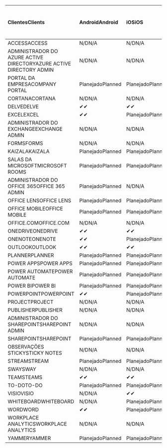 <!-- This file is generated automatically. Changes made to this file will be overwritten.-->
|<span data-ttu-id="69a77-101">Clientes</span><span class="sxs-lookup"><span data-stu-id="69a77-101">Clients</span></span>|<span data-ttu-id="69a77-102">Android</span><span class="sxs-lookup"><span data-stu-id="69a77-102">Android</span></span>|<span data-ttu-id="69a77-103">iOS</span><span class="sxs-lookup"><span data-stu-id="69a77-103">iOS</span></span>|<span data-ttu-id="69a77-104">Mac</span><span class="sxs-lookup"><span data-stu-id="69a77-104">Mac</span></span>|<span data-ttu-id="69a77-105">Windows 10</span><span class="sxs-lookup"><span data-stu-id="69a77-105">Windows 10</span></span><br><span data-ttu-id="69a77-106">Desktop</span><span class="sxs-lookup"><span data-stu-id="69a77-106">Desktop</span></span>|<span data-ttu-id="69a77-107">Windows 10</span><span class="sxs-lookup"><span data-stu-id="69a77-107">Windows 10</span></span><br><span data-ttu-id="69a77-108">Aplicativos modernos</span><span class="sxs-lookup"><span data-stu-id="69a77-108">Modern Apps</span></span>|
|:-|:-|:-|:-|:-|:-|
|<span data-ttu-id="69a77-109">ACCESS</span><span class="sxs-lookup"><span data-stu-id="69a77-109">ACCESS</span></span>|<span data-ttu-id="69a77-110">N/D</span><span class="sxs-lookup"><span data-stu-id="69a77-110">N/A</span></span>|<span data-ttu-id="69a77-111">N/D</span><span class="sxs-lookup"><span data-stu-id="69a77-111">N/A</span></span>|<span data-ttu-id="69a77-112">N/D</span><span class="sxs-lookup"><span data-stu-id="69a77-112">N/A</span></span>|<span data-ttu-id="69a77-113">Planejado</span><span class="sxs-lookup"><span data-stu-id="69a77-113">Planned</span></span>|<span data-ttu-id="69a77-114">N/D</span><span class="sxs-lookup"><span data-stu-id="69a77-114">N/A</span></span>|
|<span data-ttu-id="69a77-115">ADMINISTRADOR DO AZURE ACTIVE DIRECTORY</span><span class="sxs-lookup"><span data-stu-id="69a77-115">AZURE ACTIVE DIRECTORY ADMIN</span></span>|<span data-ttu-id="69a77-116">N/D</span><span class="sxs-lookup"><span data-stu-id="69a77-116">N/A</span></span>|<span data-ttu-id="69a77-117">N/D</span><span class="sxs-lookup"><span data-stu-id="69a77-117">N/A</span></span>|<span data-ttu-id="69a77-118">N/D</span><span class="sxs-lookup"><span data-stu-id="69a77-118">N/A</span></span>|<span data-ttu-id="69a77-119">Planejado</span><span class="sxs-lookup"><span data-stu-id="69a77-119">Planned</span></span>|<span data-ttu-id="69a77-120">N/D</span><span class="sxs-lookup"><span data-stu-id="69a77-120">N/A</span></span>|
|<span data-ttu-id="69a77-121">PORTAL DA EMPRESA</span><span class="sxs-lookup"><span data-stu-id="69a77-121">COMPANY PORTAL</span></span>|<span data-ttu-id="69a77-122">Planejado</span><span class="sxs-lookup"><span data-stu-id="69a77-122">Planned</span></span>|<span data-ttu-id="69a77-123">Planejado</span><span class="sxs-lookup"><span data-stu-id="69a77-123">Planned</span></span>|<span data-ttu-id="69a77-124">Planejado</span><span class="sxs-lookup"><span data-stu-id="69a77-124">Planned</span></span>|<span data-ttu-id="69a77-125">N/D</span><span class="sxs-lookup"><span data-stu-id="69a77-125">N/A</span></span>|<span data-ttu-id="69a77-126">Planejado</span><span class="sxs-lookup"><span data-stu-id="69a77-126">Planned</span></span>|
|<span data-ttu-id="69a77-127">CORTANA</span><span class="sxs-lookup"><span data-stu-id="69a77-127">CORTANA</span></span>|<span data-ttu-id="69a77-128">N/D</span><span class="sxs-lookup"><span data-stu-id="69a77-128">N/A</span></span>|<span data-ttu-id="69a77-129">N/D</span><span class="sxs-lookup"><span data-stu-id="69a77-129">N/A</span></span>|<span data-ttu-id="69a77-130">N/D</span><span class="sxs-lookup"><span data-stu-id="69a77-130">N/A</span></span>|<span data-ttu-id="69a77-131">N/D</span><span class="sxs-lookup"><span data-stu-id="69a77-131">N/A</span></span>|<span data-ttu-id="69a77-132">Planejado</span><span class="sxs-lookup"><span data-stu-id="69a77-132">Planned</span></span>|
|<span data-ttu-id="69a77-133">DELVE</span><span class="sxs-lookup"><span data-stu-id="69a77-133">DELVE</span></span>|<span data-ttu-id="69a77-134">✔</span><span class="sxs-lookup"><span data-stu-id="69a77-134">✔</span></span>|<span data-ttu-id="69a77-135">✔</span><span class="sxs-lookup"><span data-stu-id="69a77-135">✔</span></span>|<span data-ttu-id="69a77-136">N/D</span><span class="sxs-lookup"><span data-stu-id="69a77-136">N/A</span></span>|<span data-ttu-id="69a77-137">N/D</span><span class="sxs-lookup"><span data-stu-id="69a77-137">N/A</span></span>|<span data-ttu-id="69a77-138">N/D</span><span class="sxs-lookup"><span data-stu-id="69a77-138">N/A</span></span>|
|<span data-ttu-id="69a77-139">EXCEL</span><span class="sxs-lookup"><span data-stu-id="69a77-139">EXCEL</span></span>|<span data-ttu-id="69a77-140">✔</span><span class="sxs-lookup"><span data-stu-id="69a77-140">✔</span></span>|<span data-ttu-id="69a77-141">Planejado</span><span class="sxs-lookup"><span data-stu-id="69a77-141">Planned</span></span>|<span data-ttu-id="69a77-142">Planejado</span><span class="sxs-lookup"><span data-stu-id="69a77-142">Planned</span></span>|<span data-ttu-id="69a77-143">Planejado</span><span class="sxs-lookup"><span data-stu-id="69a77-143">Planned</span></span>|<span data-ttu-id="69a77-144">N/D</span><span class="sxs-lookup"><span data-stu-id="69a77-144">N/A</span></span>|
|<span data-ttu-id="69a77-145">ADMINISTRADOR DO EXCHANGE</span><span class="sxs-lookup"><span data-stu-id="69a77-145">EXCHANGE ADMIN</span></span>|<span data-ttu-id="69a77-146">N/D</span><span class="sxs-lookup"><span data-stu-id="69a77-146">N/A</span></span>|<span data-ttu-id="69a77-147">N/D</span><span class="sxs-lookup"><span data-stu-id="69a77-147">N/A</span></span>|<span data-ttu-id="69a77-148">N/D</span><span class="sxs-lookup"><span data-stu-id="69a77-148">N/A</span></span>|<span data-ttu-id="69a77-149">✔</span><span class="sxs-lookup"><span data-stu-id="69a77-149">✔</span></span>|<span data-ttu-id="69a77-150">N/D</span><span class="sxs-lookup"><span data-stu-id="69a77-150">N/A</span></span>|
|<span data-ttu-id="69a77-151">FORMS</span><span class="sxs-lookup"><span data-stu-id="69a77-151">FORMS</span></span>|<span data-ttu-id="69a77-152">N/D</span><span class="sxs-lookup"><span data-stu-id="69a77-152">N/A</span></span>|<span data-ttu-id="69a77-153">N/D</span><span class="sxs-lookup"><span data-stu-id="69a77-153">N/A</span></span>|<span data-ttu-id="69a77-154">N/D</span><span class="sxs-lookup"><span data-stu-id="69a77-154">N/A</span></span>|<span data-ttu-id="69a77-155">N/D</span><span class="sxs-lookup"><span data-stu-id="69a77-155">N/A</span></span>|<span data-ttu-id="69a77-156">N/D</span><span class="sxs-lookup"><span data-stu-id="69a77-156">N/A</span></span>|
|<span data-ttu-id="69a77-157">KAIZALA</span><span class="sxs-lookup"><span data-stu-id="69a77-157">KAIZALA</span></span>|<span data-ttu-id="69a77-158">Planejado</span><span class="sxs-lookup"><span data-stu-id="69a77-158">Planned</span></span>|<span data-ttu-id="69a77-159">Planejado</span><span class="sxs-lookup"><span data-stu-id="69a77-159">Planned</span></span>|<span data-ttu-id="69a77-160">N/D</span><span class="sxs-lookup"><span data-stu-id="69a77-160">N/A</span></span>|<span data-ttu-id="69a77-161">N/D</span><span class="sxs-lookup"><span data-stu-id="69a77-161">N/A</span></span>|<span data-ttu-id="69a77-162">N/D</span><span class="sxs-lookup"><span data-stu-id="69a77-162">N/A</span></span>|
|<span data-ttu-id="69a77-163">SALAS DA MICROSOFT</span><span class="sxs-lookup"><span data-stu-id="69a77-163">MICROSOFT ROOMS</span></span>|<span data-ttu-id="69a77-164">Planejado</span><span class="sxs-lookup"><span data-stu-id="69a77-164">Planned</span></span>|<span data-ttu-id="69a77-165">Planejado</span><span class="sxs-lookup"><span data-stu-id="69a77-165">Planned</span></span>|<span data-ttu-id="69a77-166">N/D</span><span class="sxs-lookup"><span data-stu-id="69a77-166">N/A</span></span>|<span data-ttu-id="69a77-167">N/D</span><span class="sxs-lookup"><span data-stu-id="69a77-167">N/A</span></span>|<span data-ttu-id="69a77-168">N/D</span><span class="sxs-lookup"><span data-stu-id="69a77-168">N/A</span></span>|
|<span data-ttu-id="69a77-169">ADMINISTRADOR DO OFFICE 365</span><span class="sxs-lookup"><span data-stu-id="69a77-169">OFFICE 365 ADMIN</span></span>|<span data-ttu-id="69a77-170">Planejado</span><span class="sxs-lookup"><span data-stu-id="69a77-170">Planned</span></span>|<span data-ttu-id="69a77-171">N/D</span><span class="sxs-lookup"><span data-stu-id="69a77-171">N/A</span></span>|<span data-ttu-id="69a77-172">N/D</span><span class="sxs-lookup"><span data-stu-id="69a77-172">N/A</span></span>|<span data-ttu-id="69a77-173">N/D</span><span class="sxs-lookup"><span data-stu-id="69a77-173">N/A</span></span>|<span data-ttu-id="69a77-174">N/D</span><span class="sxs-lookup"><span data-stu-id="69a77-174">N/A</span></span>|
|<span data-ttu-id="69a77-175">OFFICE LENS</span><span class="sxs-lookup"><span data-stu-id="69a77-175">OFFICE LENS</span></span>|<span data-ttu-id="69a77-176">Planejado</span><span class="sxs-lookup"><span data-stu-id="69a77-176">Planned</span></span>|<span data-ttu-id="69a77-177">Planejado</span><span class="sxs-lookup"><span data-stu-id="69a77-177">Planned</span></span>|<span data-ttu-id="69a77-178">N/D</span><span class="sxs-lookup"><span data-stu-id="69a77-178">N/A</span></span>|<span data-ttu-id="69a77-179">N/D</span><span class="sxs-lookup"><span data-stu-id="69a77-179">N/A</span></span>|<span data-ttu-id="69a77-180">N/D</span><span class="sxs-lookup"><span data-stu-id="69a77-180">N/A</span></span>|
|<span data-ttu-id="69a77-181">OFFICE MOBILE</span><span class="sxs-lookup"><span data-stu-id="69a77-181">OFFICE MOBILE</span></span>|<span data-ttu-id="69a77-182">Planejado</span><span class="sxs-lookup"><span data-stu-id="69a77-182">Planned</span></span>|<span data-ttu-id="69a77-183">Planejado</span><span class="sxs-lookup"><span data-stu-id="69a77-183">Planned</span></span>|<span data-ttu-id="69a77-184">N/D</span><span class="sxs-lookup"><span data-stu-id="69a77-184">N/A</span></span>|<span data-ttu-id="69a77-185">N/D</span><span class="sxs-lookup"><span data-stu-id="69a77-185">N/A</span></span>|<span data-ttu-id="69a77-186">N/D</span><span class="sxs-lookup"><span data-stu-id="69a77-186">N/A</span></span>|
|<span data-ttu-id="69a77-187">OFFICE.COM</span><span class="sxs-lookup"><span data-stu-id="69a77-187">OFFICE.COM</span></span>|<span data-ttu-id="69a77-188">N/D</span><span class="sxs-lookup"><span data-stu-id="69a77-188">N/A</span></span>|<span data-ttu-id="69a77-189">N/D</span><span class="sxs-lookup"><span data-stu-id="69a77-189">N/A</span></span>|<span data-ttu-id="69a77-190">N/D</span><span class="sxs-lookup"><span data-stu-id="69a77-190">N/A</span></span>|<span data-ttu-id="69a77-191">N/D</span><span class="sxs-lookup"><span data-stu-id="69a77-191">N/A</span></span>|<span data-ttu-id="69a77-192">Planejado</span><span class="sxs-lookup"><span data-stu-id="69a77-192">Planned</span></span>|
|<span data-ttu-id="69a77-193">ONEDRIVE</span><span class="sxs-lookup"><span data-stu-id="69a77-193">ONEDRIVE</span></span>|<span data-ttu-id="69a77-194">✔</span><span class="sxs-lookup"><span data-stu-id="69a77-194">✔</span></span>|<span data-ttu-id="69a77-195">✔</span><span class="sxs-lookup"><span data-stu-id="69a77-195">✔</span></span>|<span data-ttu-id="69a77-196">✔</span><span class="sxs-lookup"><span data-stu-id="69a77-196">✔</span></span>|<span data-ttu-id="69a77-197">✔</span><span class="sxs-lookup"><span data-stu-id="69a77-197">✔</span></span>|<span data-ttu-id="69a77-198">Planejado</span><span class="sxs-lookup"><span data-stu-id="69a77-198">Planned</span></span>|
|<span data-ttu-id="69a77-199">ONENOTE</span><span class="sxs-lookup"><span data-stu-id="69a77-199">ONENOTE</span></span>|<span data-ttu-id="69a77-200">✔</span><span class="sxs-lookup"><span data-stu-id="69a77-200">✔</span></span>|<span data-ttu-id="69a77-201">Planejado</span><span class="sxs-lookup"><span data-stu-id="69a77-201">Planned</span></span>|<span data-ttu-id="69a77-202">Planejado</span><span class="sxs-lookup"><span data-stu-id="69a77-202">Planned</span></span>|<span data-ttu-id="69a77-203">Planejado</span><span class="sxs-lookup"><span data-stu-id="69a77-203">Planned</span></span>|<span data-ttu-id="69a77-204">Planejado</span><span class="sxs-lookup"><span data-stu-id="69a77-204">Planned</span></span>|
|<span data-ttu-id="69a77-205">OUTLOOK</span><span class="sxs-lookup"><span data-stu-id="69a77-205">OUTLOOK</span></span>|<span data-ttu-id="69a77-206">✔</span><span class="sxs-lookup"><span data-stu-id="69a77-206">✔</span></span>|<span data-ttu-id="69a77-207">✔</span><span class="sxs-lookup"><span data-stu-id="69a77-207">✔</span></span>|<span data-ttu-id="69a77-208">Planejado</span><span class="sxs-lookup"><span data-stu-id="69a77-208">Planned</span></span>|<span data-ttu-id="69a77-209">Planejado</span><span class="sxs-lookup"><span data-stu-id="69a77-209">Planned</span></span>|<span data-ttu-id="69a77-210">Planejado</span><span class="sxs-lookup"><span data-stu-id="69a77-210">Planned</span></span>|
|<span data-ttu-id="69a77-211">PLANNER</span><span class="sxs-lookup"><span data-stu-id="69a77-211">PLANNER</span></span>|<span data-ttu-id="69a77-212">Planejado</span><span class="sxs-lookup"><span data-stu-id="69a77-212">Planned</span></span>|<span data-ttu-id="69a77-213">Planejado</span><span class="sxs-lookup"><span data-stu-id="69a77-213">Planned</span></span>|<span data-ttu-id="69a77-214">N/D</span><span class="sxs-lookup"><span data-stu-id="69a77-214">N/A</span></span>|<span data-ttu-id="69a77-215">N/D</span><span class="sxs-lookup"><span data-stu-id="69a77-215">N/A</span></span>|<span data-ttu-id="69a77-216">N/D</span><span class="sxs-lookup"><span data-stu-id="69a77-216">N/A</span></span>|
|<span data-ttu-id="69a77-217">POWER APPS</span><span class="sxs-lookup"><span data-stu-id="69a77-217">POWER APPS</span></span>|<span data-ttu-id="69a77-218">Planejado</span><span class="sxs-lookup"><span data-stu-id="69a77-218">Planned</span></span>|<span data-ttu-id="69a77-219">Planejado</span><span class="sxs-lookup"><span data-stu-id="69a77-219">Planned</span></span>|<span data-ttu-id="69a77-220">N/D</span><span class="sxs-lookup"><span data-stu-id="69a77-220">N/A</span></span>|<span data-ttu-id="69a77-221">N/D</span><span class="sxs-lookup"><span data-stu-id="69a77-221">N/A</span></span>|<span data-ttu-id="69a77-222">Planejado</span><span class="sxs-lookup"><span data-stu-id="69a77-222">Planned</span></span>|
|<span data-ttu-id="69a77-223">POWER AUTOMATE</span><span class="sxs-lookup"><span data-stu-id="69a77-223">POWER AUTOMATE</span></span>|<span data-ttu-id="69a77-224">Planejado</span><span class="sxs-lookup"><span data-stu-id="69a77-224">Planned</span></span>|<span data-ttu-id="69a77-225">Planejado</span><span class="sxs-lookup"><span data-stu-id="69a77-225">Planned</span></span>|<span data-ttu-id="69a77-226">N/D</span><span class="sxs-lookup"><span data-stu-id="69a77-226">N/A</span></span>|<span data-ttu-id="69a77-227">N/D</span><span class="sxs-lookup"><span data-stu-id="69a77-227">N/A</span></span>|<span data-ttu-id="69a77-228">N/D</span><span class="sxs-lookup"><span data-stu-id="69a77-228">N/A</span></span>|
|<span data-ttu-id="69a77-229">POWER BI</span><span class="sxs-lookup"><span data-stu-id="69a77-229">POWER BI</span></span>|<span data-ttu-id="69a77-230">Planejado</span><span class="sxs-lookup"><span data-stu-id="69a77-230">Planned</span></span>|<span data-ttu-id="69a77-231">Planejado</span><span class="sxs-lookup"><span data-stu-id="69a77-231">Planned</span></span>|<span data-ttu-id="69a77-232">N/D</span><span class="sxs-lookup"><span data-stu-id="69a77-232">N/A</span></span>|<span data-ttu-id="69a77-233">Planejado</span><span class="sxs-lookup"><span data-stu-id="69a77-233">Planned</span></span>|<span data-ttu-id="69a77-234">Planejado</span><span class="sxs-lookup"><span data-stu-id="69a77-234">Planned</span></span>|
|<span data-ttu-id="69a77-235">POWERPOINT</span><span class="sxs-lookup"><span data-stu-id="69a77-235">POWERPOINT</span></span>|<span data-ttu-id="69a77-236">✔</span><span class="sxs-lookup"><span data-stu-id="69a77-236">✔</span></span>|<span data-ttu-id="69a77-237">Planejado</span><span class="sxs-lookup"><span data-stu-id="69a77-237">Planned</span></span>|<span data-ttu-id="69a77-238">Planejado</span><span class="sxs-lookup"><span data-stu-id="69a77-238">Planned</span></span>|<span data-ttu-id="69a77-239">Planejado</span><span class="sxs-lookup"><span data-stu-id="69a77-239">Planned</span></span>|<span data-ttu-id="69a77-240">Planejado</span><span class="sxs-lookup"><span data-stu-id="69a77-240">Planned</span></span>|
|<span data-ttu-id="69a77-241">PROJECT</span><span class="sxs-lookup"><span data-stu-id="69a77-241">PROJECT</span></span>|<span data-ttu-id="69a77-242">N/D</span><span class="sxs-lookup"><span data-stu-id="69a77-242">N/A</span></span>|<span data-ttu-id="69a77-243">N/D</span><span class="sxs-lookup"><span data-stu-id="69a77-243">N/A</span></span>|<span data-ttu-id="69a77-244">N/D</span><span class="sxs-lookup"><span data-stu-id="69a77-244">N/A</span></span>|<span data-ttu-id="69a77-245">Planejado</span><span class="sxs-lookup"><span data-stu-id="69a77-245">Planned</span></span>|<span data-ttu-id="69a77-246">N/D</span><span class="sxs-lookup"><span data-stu-id="69a77-246">N/A</span></span>|
|<span data-ttu-id="69a77-247">PUBLISHER</span><span class="sxs-lookup"><span data-stu-id="69a77-247">PUBLISHER</span></span>|<span data-ttu-id="69a77-248">N/D</span><span class="sxs-lookup"><span data-stu-id="69a77-248">N/A</span></span>|<span data-ttu-id="69a77-249">N/D</span><span class="sxs-lookup"><span data-stu-id="69a77-249">N/A</span></span>|<span data-ttu-id="69a77-250">N/D</span><span class="sxs-lookup"><span data-stu-id="69a77-250">N/A</span></span>|<span data-ttu-id="69a77-251">Planejado</span><span class="sxs-lookup"><span data-stu-id="69a77-251">Planned</span></span>|<span data-ttu-id="69a77-252">N/D</span><span class="sxs-lookup"><span data-stu-id="69a77-252">N/A</span></span>|
|<span data-ttu-id="69a77-253">ADMINISTRADOR DO SHAREPOINT</span><span class="sxs-lookup"><span data-stu-id="69a77-253">SHAREPOINT ADMIN</span></span>|<span data-ttu-id="69a77-254">N/D</span><span class="sxs-lookup"><span data-stu-id="69a77-254">N/A</span></span>|<span data-ttu-id="69a77-255">N/D</span><span class="sxs-lookup"><span data-stu-id="69a77-255">N/A</span></span>|<span data-ttu-id="69a77-256">N/D</span><span class="sxs-lookup"><span data-stu-id="69a77-256">N/A</span></span>|<span data-ttu-id="69a77-257">Planejado</span><span class="sxs-lookup"><span data-stu-id="69a77-257">Planned</span></span>|<span data-ttu-id="69a77-258">N/D</span><span class="sxs-lookup"><span data-stu-id="69a77-258">N/A</span></span>|
|<span data-ttu-id="69a77-259">SHAREPOINT</span><span class="sxs-lookup"><span data-stu-id="69a77-259">SHAREPOINT</span></span>|<span data-ttu-id="69a77-260">Planejado</span><span class="sxs-lookup"><span data-stu-id="69a77-260">Planned</span></span>|<span data-ttu-id="69a77-261">Planejado</span><span class="sxs-lookup"><span data-stu-id="69a77-261">Planned</span></span>|<span data-ttu-id="69a77-262">N/D</span><span class="sxs-lookup"><span data-stu-id="69a77-262">N/A</span></span>|<span data-ttu-id="69a77-263">N/D</span><span class="sxs-lookup"><span data-stu-id="69a77-263">N/A</span></span>|<span data-ttu-id="69a77-264">N/D</span><span class="sxs-lookup"><span data-stu-id="69a77-264">N/A</span></span>|
|<span data-ttu-id="69a77-265">OBSERVAÇÕES STICKY</span><span class="sxs-lookup"><span data-stu-id="69a77-265">STICKY NOTES</span></span>|<span data-ttu-id="69a77-266">N/D</span><span class="sxs-lookup"><span data-stu-id="69a77-266">N/A</span></span>|<span data-ttu-id="69a77-267">N/D</span><span class="sxs-lookup"><span data-stu-id="69a77-267">N/A</span></span>|<span data-ttu-id="69a77-268">N/D</span><span class="sxs-lookup"><span data-stu-id="69a77-268">N/A</span></span>|<span data-ttu-id="69a77-269">N/D</span><span class="sxs-lookup"><span data-stu-id="69a77-269">N/A</span></span>|<span data-ttu-id="69a77-270">Planejado</span><span class="sxs-lookup"><span data-stu-id="69a77-270">Planned</span></span>|
|<span data-ttu-id="69a77-271">STREAM</span><span class="sxs-lookup"><span data-stu-id="69a77-271">STREAM</span></span>|<span data-ttu-id="69a77-272">Planejado</span><span class="sxs-lookup"><span data-stu-id="69a77-272">Planned</span></span>|<span data-ttu-id="69a77-273">Planejado</span><span class="sxs-lookup"><span data-stu-id="69a77-273">Planned</span></span>|<span data-ttu-id="69a77-274">N/D</span><span class="sxs-lookup"><span data-stu-id="69a77-274">N/A</span></span>|<span data-ttu-id="69a77-275">N/D</span><span class="sxs-lookup"><span data-stu-id="69a77-275">N/A</span></span>|<span data-ttu-id="69a77-276">N/D</span><span class="sxs-lookup"><span data-stu-id="69a77-276">N/A</span></span>|
|<span data-ttu-id="69a77-277">SWAY</span><span class="sxs-lookup"><span data-stu-id="69a77-277">SWAY</span></span>|<span data-ttu-id="69a77-278">N/D</span><span class="sxs-lookup"><span data-stu-id="69a77-278">N/A</span></span>|<span data-ttu-id="69a77-279">N/D</span><span class="sxs-lookup"><span data-stu-id="69a77-279">N/A</span></span>|<span data-ttu-id="69a77-280">N/D</span><span class="sxs-lookup"><span data-stu-id="69a77-280">N/A</span></span>|<span data-ttu-id="69a77-281">N/D</span><span class="sxs-lookup"><span data-stu-id="69a77-281">N/A</span></span>|<span data-ttu-id="69a77-282">Planejado</span><span class="sxs-lookup"><span data-stu-id="69a77-282">Planned</span></span>|
|<span data-ttu-id="69a77-283">TEAMS</span><span class="sxs-lookup"><span data-stu-id="69a77-283">TEAMS</span></span>|<span data-ttu-id="69a77-284">✔</span><span class="sxs-lookup"><span data-stu-id="69a77-284">✔</span></span>|<span data-ttu-id="69a77-285">✔</span><span class="sxs-lookup"><span data-stu-id="69a77-285">✔</span></span>|<span data-ttu-id="69a77-286">✔</span><span class="sxs-lookup"><span data-stu-id="69a77-286">✔</span></span>|<span data-ttu-id="69a77-287">Planejado</span><span class="sxs-lookup"><span data-stu-id="69a77-287">Planned</span></span>|<span data-ttu-id="69a77-288">N/D</span><span class="sxs-lookup"><span data-stu-id="69a77-288">N/A</span></span>|
|<span data-ttu-id="69a77-289">TO-DO</span><span class="sxs-lookup"><span data-stu-id="69a77-289">TO-DO</span></span>|<span data-ttu-id="69a77-290">Planejado</span><span class="sxs-lookup"><span data-stu-id="69a77-290">Planned</span></span>|<span data-ttu-id="69a77-291">Planejado</span><span class="sxs-lookup"><span data-stu-id="69a77-291">Planned</span></span>|<span data-ttu-id="69a77-292">Planejado</span><span class="sxs-lookup"><span data-stu-id="69a77-292">Planned</span></span>|<span data-ttu-id="69a77-293">N/D</span><span class="sxs-lookup"><span data-stu-id="69a77-293">N/A</span></span>|<span data-ttu-id="69a77-294">Planejado</span><span class="sxs-lookup"><span data-stu-id="69a77-294">Planned</span></span>|
|<span data-ttu-id="69a77-295">VISIO</span><span class="sxs-lookup"><span data-stu-id="69a77-295">VISIO</span></span>|<span data-ttu-id="69a77-296">N/D</span><span class="sxs-lookup"><span data-stu-id="69a77-296">N/A</span></span>|<span data-ttu-id="69a77-297">✔</span><span class="sxs-lookup"><span data-stu-id="69a77-297">✔</span></span>|<span data-ttu-id="69a77-298">N/D</span><span class="sxs-lookup"><span data-stu-id="69a77-298">N/A</span></span>|<span data-ttu-id="69a77-299">Planejado</span><span class="sxs-lookup"><span data-stu-id="69a77-299">Planned</span></span>|<span data-ttu-id="69a77-300">N/D</span><span class="sxs-lookup"><span data-stu-id="69a77-300">N/A</span></span>|
|<span data-ttu-id="69a77-301">WHITEBOARD</span><span class="sxs-lookup"><span data-stu-id="69a77-301">WHITEBOARD</span></span>|<span data-ttu-id="69a77-302">N/D</span><span class="sxs-lookup"><span data-stu-id="69a77-302">N/A</span></span>|<span data-ttu-id="69a77-303">Planejado</span><span class="sxs-lookup"><span data-stu-id="69a77-303">Planned</span></span>|<span data-ttu-id="69a77-304">N/D</span><span class="sxs-lookup"><span data-stu-id="69a77-304">N/A</span></span>|<span data-ttu-id="69a77-305">N/D</span><span class="sxs-lookup"><span data-stu-id="69a77-305">N/A</span></span>|<span data-ttu-id="69a77-306">Planejado</span><span class="sxs-lookup"><span data-stu-id="69a77-306">Planned</span></span>|
|<span data-ttu-id="69a77-307">WORD</span><span class="sxs-lookup"><span data-stu-id="69a77-307">WORD</span></span>|<span data-ttu-id="69a77-308">✔</span><span class="sxs-lookup"><span data-stu-id="69a77-308">✔</span></span>|<span data-ttu-id="69a77-309">Planejado</span><span class="sxs-lookup"><span data-stu-id="69a77-309">Planned</span></span>|<span data-ttu-id="69a77-310">Planejado</span><span class="sxs-lookup"><span data-stu-id="69a77-310">Planned</span></span>|<span data-ttu-id="69a77-311">Planejado</span><span class="sxs-lookup"><span data-stu-id="69a77-311">Planned</span></span>|<span data-ttu-id="69a77-312">✔</span><span class="sxs-lookup"><span data-stu-id="69a77-312">✔</span></span>|
|<span data-ttu-id="69a77-313">WORKPLACE ANALYTICS</span><span class="sxs-lookup"><span data-stu-id="69a77-313">WORKPLACE ANALYTICS</span></span>|<span data-ttu-id="69a77-314">N/D</span><span class="sxs-lookup"><span data-stu-id="69a77-314">N/A</span></span>|<span data-ttu-id="69a77-315">N/D</span><span class="sxs-lookup"><span data-stu-id="69a77-315">N/A</span></span>|<span data-ttu-id="69a77-316">N/D</span><span class="sxs-lookup"><span data-stu-id="69a77-316">N/A</span></span>|<span data-ttu-id="69a77-317">N/D</span><span class="sxs-lookup"><span data-stu-id="69a77-317">N/A</span></span>|<span data-ttu-id="69a77-318">N/D</span><span class="sxs-lookup"><span data-stu-id="69a77-318">N/A</span></span>|
|<span data-ttu-id="69a77-319">YAMMER</span><span class="sxs-lookup"><span data-stu-id="69a77-319">YAMMER</span></span>|<span data-ttu-id="69a77-320">Planejado</span><span class="sxs-lookup"><span data-stu-id="69a77-320">Planned</span></span>|<span data-ttu-id="69a77-321">Planejado</span><span class="sxs-lookup"><span data-stu-id="69a77-321">Planned</span></span>|<span data-ttu-id="69a77-322">Planejado</span><span class="sxs-lookup"><span data-stu-id="69a77-322">Planned</span></span>|<span data-ttu-id="69a77-323">Planejado</span><span class="sxs-lookup"><span data-stu-id="69a77-323">Planned</span></span>|<span data-ttu-id="69a77-324">N/D</span><span class="sxs-lookup"><span data-stu-id="69a77-324">N/A</span></span>|
